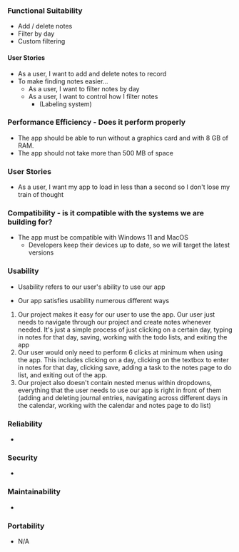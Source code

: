 ### Functional Suitability

- Add / delete notes
- Filter by day
- Custom filtering

#### User Stories

- As a user, I want to add and delete notes to record
- To make finding notes easier...
  - As a user, I want to filter notes by day
  - As a user, I want to control how I filter notes
    - (Labeling system)

### Performance Efficiency - Does it perform properly

- The app should be able to run without a graphics card and with 8 GB of RAM.
- The app should not take more than 500 MB of space

### User Stories

- As a user, I want my app to load in less than a second so I don't lose my train of thought

### Compatibility - is it compatible with the systems we are building for?

- The app must be compatible with Windows 11 and MacOS
  - Developers keep their devices up to date, so we will target the latest versions

### Usability

- Usability refers to our user's ability to use our app

- Our app satisfies usability numerous different ways

1. Our project makes it easy for our user to use the app. Our user just needs to navigate through our project and create notes whenever needed. It's just a simple process of just clicking on a certain day, typing in notes for that day, saving, working with the todo lists, and exiting the app
2. Our user would only need to perform 6 clicks at minimum when using the app. This includes clicking on a day, clicking on the textbox to enter in notes for that day, clicking save, adding a task to the notes page to do list, and exiting out of the app.
3. Our project also doesn't contain nested menus within dropdowns, everything that the user needs to use our app is right in front of them (adding and deleting journal entries, navigating across different days in the calendar, working with the calendar and notes page to do list)

### Reliability

-

### Security

-

### Maintainability

-

### Portability

- N/A
